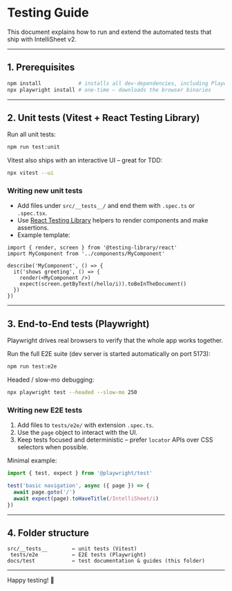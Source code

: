 # Testing Guide

This document explains how to run and extend the automated tests that ship with IntelliSheet v2.

---

## 1. Prerequisites

```bash
npm install            # installs all dev-dependencies, including Playwright & Vitest
npx playwright install # one-time – downloads the browser binaries
```

---

## 2. Unit tests (Vitest + React Testing Library)

Run all unit tests:

```bash
npm run test:unit
```

Vitest also ships with an interactive UI – great for TDD:

```bash
npx vitest --ui
```

### Writing new unit tests

* Add files under `src/__tests__/` and end them with `.spec.ts` or `.spec.tsx`.
* Use [React Testing Library](https://testing-library.com/docs/react-testing-library/intro/) helpers to render components and make assertions.
* Example template:

```tsx
import { render, screen } from '@testing-library/react'
import MyComponent from '../components/MyComponent'

describe('MyComponent', () => {
  it('shows greeting', () => {
    render(<MyComponent />)
    expect(screen.getByText(/hello/i)).toBeInTheDocument()
  })
})
```

---

## 3. End-to-End tests (Playwright)

Playwright drives real browsers to verify that the whole app works together.

Run the full E2E suite (dev server is started automatically on port 5173):

```bash
npm run test:e2e
```

Headed / slow-mo debugging:

```bash
npx playwright test --headed --slow-mo 250
```

### Writing new E2E tests

1. Add files to `tests/e2e/` with extension `.spec.ts`.
2. Use the `page` object to interact with the UI.
3. Keep tests focused and deterministic – prefer `locator` APIs over CSS selectors when possible.

Minimal example:

```ts
import { test, expect } from '@playwright/test'

test('basic navigation', async ({ page }) => {
  await page.goto('/')
  await expect(page).toHaveTitle(/IntelliSheet/i)
})
```

---

## 4. Folder structure

```
src/__tests__        ← unit tests (Vitest)
 tests/e2e           ← E2E tests (Playwright)
docs/test            ← test documentation & guides (this folder)
```

---

Happy testing! 🎉
